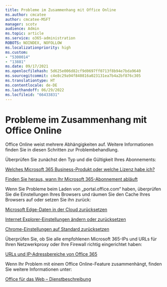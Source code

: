 ```yaml
---
title: Probleme im Zusammenhang mit Office Online
ms.author: cmcatee
author: cmcatee-MSFT
manager: scotv
audience: Admin
ms.topic: article
ms.service: o365-administration
ROBOTS: NOINDEX, NOFOLLOW
ms.localizationpriority: high
ms.custom:
- "5300014"
- "13881"
ms.date: 09/17/2021
ms.openlocfilehash: 5d625e006d82cf9d0697ff0713f8b94e7bda9640
ms.sourcegitcommit: c4e8c29a94f840816a023131ea7b4a2bf876c305
ms.translationtype: HT
ms.contentlocale: de-DE
ms.lasthandoff: 06/29/2022
ms.locfileid: "66433831"
---
```

# <a name="issues-related-to-office-online"></a>Probleme im Zusammenhang mit Office Online

Office Online weist mehrere Abhängigkeiten auf. Weitere Informationen finden Sie in diesen Schritten zur Problembehandlung.

Überprüfen Sie zunächst den Typ und die Gültigkeit Ihres Abonnements:

[Welches Microsoft 365 Business-Produkt oder welche Lizenz habe ich?](https://support.microsoft.com/office/what-microsoft-365-business-product-or-license-do-i-have-f8ab5e25-bf3f-4a47-b264-174b1ee925fd)  

[Finden Sie heraus, wann Ihr Microsoft 365-Abonnement abläuft](https://support.microsoft.com/office/find-out-when-your-microsoft-365-subscription-expires-2eb89f06-bd1c-4f57-9269-f1cbab894341)  

Wenn Sie Probleme beim Laden von „portal.office.com“ haben, überprüfen Sie die Einstellungen Ihres Browsers und räumen Sie den Cache Ihres Browsers auf oder setzen Sie ihn zurück:

[Microsoft Edge-Daten in der Cloud zurücksetzen](https://docs.microsoft.com/deployedge/edge-learnmore-reset-data-in-cloud)  

[Internet Explorer-Einstellungen ändern oder zurücksetzen](https://support.microsoft.com/windows/change-or-reset-internet-explorer-settings-2d4bac50-5762-91c5-a057-a922533f77d5) 

[Chrome-Einstellungen auf Standard zurücksetzen](https://support.google.com/chrome/answer/3296214?hl=en)  

Überprüfen Sie, ob Sie alle empfohlenen Microsoft 365-IPs und URLs für Ihren Netzwerkproxy oder Ihre Firewall richtig eingerichtet haben:

[URLs und IP-Adressbereiche von Office 365](https://docs.microsoft.com/microsoft-365/enterprise/urls-and-ip-address-ranges)  

Wenn Ihr Problem mit einem Office Online-Feature zusammenhängt, finden Sie weitere Informationen unter:

[Office für das Web – Dienstbeschreibung](https://docs.microsoft.com/office365/servicedescriptions/office-online-service-description/office-online-service-description)

